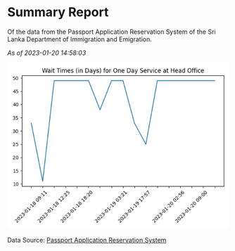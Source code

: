 # Summary Report

Of the data from the Passport Application Reservation System of the Sri Lanka Department of Immigration and Emigration.

*As of 2023-01-20 14:58:03*

![Wait Time Chart](summary.wait_time_chart.png)

Data Source: [Passport Application Reservation System](https://eservices.immigration.gov.lk:8443/appointment/pages/reservationApplication.xhtml)
